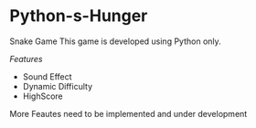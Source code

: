 # Python-s-Hunger
Snake Game 
This game is developed using Python only.

*Features*
- Sound Effect
- Dynamic Difficulty
- HighScore

More Feautes need to be implemented and under development


